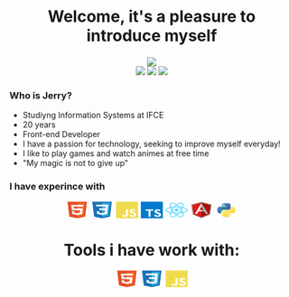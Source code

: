 <h1 align="center">Welcome, it's a pleasure to introduce myself</h1>
<div align="center">
  <a href="https://github.com/anuraghazra/github-readme-stats">
    <img align="center" src="https://github-readme-stats.vercel.app/api?username=VictorJGB&theme=tokyonight&repo=github-readme-stats" />
  </a>
  <div align="center">
    <a href="https://instagram.com/_jerryGB" target="_blank"><img src="[https://img.shields.io/badge/-Instagram-%23E4405F?style=for-the-     badge&logo=instagram&logoColor=white](https://img.shields.io/badge/Instagram-E4405F?style=for-the-badge&logo=instagram&logoColor=white)" ></a>
    <a href = "mailto:victorgb.dev@gmail.com"><img src="https://img.shields.io/badge/-Gmail-%23333?style=for-the-badge&logo=gmail&logoColor=white" target="_blank"></a>
    <a href="https://www.linkedin.com/in/victor-jerrysson-gama-bastos-084793203" target="_blank"><img src="https://img.shields.io/badge/-LinkedIn-%230077B5?style=for-the-badge&logo=linkedin&logoColor=white" target="_blank"></a> 
  </div>
</div>

### Who is Jerry?
- Studiyng Information Systems at IFCE
- 20 years
- Front-end Developer
- I have a passion for technology, seeking to improve myself everyday!
- I like to play games and watch animes at free time
- "My magic is not to give up"

### I have experince with
<div align="center" style="display: inline_block">
  <img align="center" alt="Jerry-HTML" height="30" width="40" src="https://raw.githubusercontent.com/devicons/devicon/master/icons/html5/html5-original.svg">
  <img align="center" alt="Jerry-CSS"  height="30" width="40" src="https://raw.githubusercontent.com/devicons/devicon/master/icons/css3/css3-original.svg"/>
  <img align="center" alt="Jerry-JS" height="30" width="40" src="https://raw.githubusercontent.com/devicons/devicon/master/icons/javascript/javascript-plain.svg"/>
  <img align="center" alt="Jerry-TS" height="30" width="40" src="https://raw.githubusercontent.com/devicons/devicon/master/icons/typescript/typescript-plain.svg"/>
  <img align="center" alt="Jerry-React" height="30" width="40" src="https://raw.githubusercontent.com/devicons/devicon/master/icons/react/react-original.svg"/>
  <img align="center" alt="Jerry-Angular" height="30" width="40" src="https://github.com/devicons/devicon/blob/master/icons/angularjs/angularjs-original.svg"/>
  <img align="center" alt="Jerry-Python" height="30" width="40" src="https://raw.githubusercontent.com/devicons/devicon/master/icons/python/python-original.svg"/>
  
</div>
  
##
<div align="center" style="display: inline_block">
  <h1 align="center">Tools i have work with:</h1>
  <img align="center" alt="Jerry-HTML" height="30" width="40" src="https://raw.githubusercontent.com/devicons/devicon/master/icons/html5/html5-original.svg">
  <img align="center" alt="Jerry-CSS"  height="30" width="40" src="https://raw.githubusercontent.com/devicons/devicon/master/icons/css3/css3-original.svg"/>
  <img align="center" alt="Jerry-JS" height="30" width="40" src="https://raw.githubusercontent.com/devicons/devicon/master/icons/javascript/javascript-plain.svg"/>
  
</div>
  
##
  


